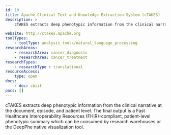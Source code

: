 ```yaml
---
id: 10
title: Apache Clinical Text and Knowledge Extraction System (cTAKES)
description: >
    cTAKES extracts deep phenotypic information from the clinical narrative at the document, episode, and patient level.

website: http://ctakes.apache.org
toolTypes:
    - toolType: analysis_tools/natural_language_processing
researchAreas:
    - researchArea: cancer_diagnosis
    - researchArea: cancer_treatment
researchTypes:
    - researchType : translational
resourceAccess:
    type: open
docs:
    - doc: cbiit
pocs: []        
---
```

cTAKES extracts deep phenotypic information from the clinical narrative at the document, episode, and patient level. The final output is a Fast Healthcare Interoperability Resources (FHIR)-compliant, patient-level phenotypic summary which can be consumed by research warehouses or the DeepPhe native visualization tool.
